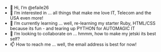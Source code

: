 - 👋 Hi, I’m @efaile26
- 👀 I’m interested in ... all things that make me love IT, Telecom and the USA even more!
- 🌱 I’m currently learning ... well, re-learning my starter Ruby, HTML/CSS because its fun - and tearing up PYTHON for AUTOMAGIC IT
- 💞️ I’m looking to collaborate on ... hmmm, how to make my jetski its best self?
- 📫 How to reach me ... well, the email address is best for now!

<!---
efaile26/efaile26 is a ✨ special ✨ repository because its `README.md` (this file) appears on your GitHub profile.
You can click the Preview link to take a look at your changes.
--->
